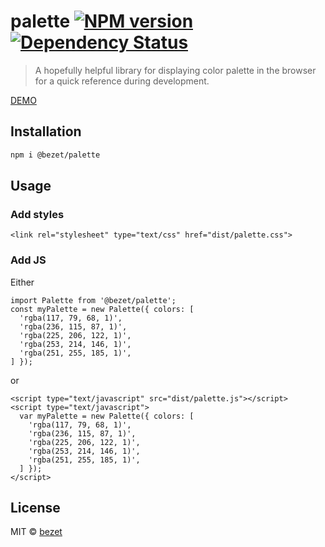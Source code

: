 # palette [![NPM version][npm-image]][npm-url] [![Dependency Status][daviddm-image]][daviddm-url]
> A hopefully helpful library for displaying color palette in the browser for a quick reference during development.

[DEMO](https://bezet.github.io/palette/)

## Installation

```bash
npm i @bezet/palette
```


## Usage
### Add styles
`<link rel="stylesheet" type="text/css" href="dist/palette.css">`

### Add JS
Either
```
import Palette from '@bezet/palette';
const myPalette = new Palette({ colors: [
  'rgba(117, 79, 68, 1)',
  'rgba(236, 115, 87, 1)',
  'rgba(225, 206, 122, 1)',
  'rgba(253, 214, 146, 1)',
  'rgba(251, 255, 185, 1)',
] });
```

or
```
<script type="text/javascript" src="dist/palette.js"></script>
<script type="text/javascript">
  var myPalette = new Palette({ colors: [
    'rgba(117, 79, 68, 1)',
    'rgba(236, 115, 87, 1)',
    'rgba(225, 206, 122, 1)',
    'rgba(253, 214, 146, 1)',
    'rgba(251, 255, 185, 1)',
  ] });
</script>
```

## License

MIT © [bezet](github.com/bezet)


[npm-image]: https://badge.fury.io/js/%40bezet%2Fpalette.svg
[npm-url]: https://npmjs.org/package/@bezet/palette
[daviddm-image]: https://david-dm.org/bezet/palette.svg?theme=shields.io
[daviddm-url]: https://david-dm.org/bezet/palette
